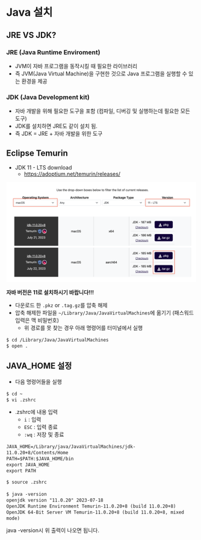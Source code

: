 # Java 설치

## JRE VS JDK?

### JRE (Java Runtime Enviroment)

* JVM이 자바 프로그램을 동작시킬 때 필요한 라이브러리
* 즉 JVM(Java Virtual Machine)을 구현한 것으로 Java 프로그램을 실행할 수 있는 환경을 제공

### JDK (Java Development kit)

* 자바 개발을 위해 필요한 도구을 포함 (컴파일, 디버깅 및 실행하는데 필요한 모든 도구)
* JDK를 설치하면 JRE도 같이 설치 됨.
* 즉 JDK = JRE + 자바 개발을 위한 도구

## Eclipse Temurin

* JDK 11 - LTS download
  * <https://adoptium.net/temurin/releases/>

![자바설치](./images/05.png)
<br/>

**자바 버전은 11로 설치하시기 바랍니다!!!**

- 다운로드 한 `.pkz` or `.tag.gz`를 압축 해제
- 압축 해제한 파일을 `~/Library/Java/JavaVirtualMachines`에 옮기기 (패스워드 입력은 맥 비밀번호)
  - 위 경로를 못 찾는 경우 아래 명령어를 터미널에서 실행

```console
$ cd /Library/Java/JavaVirtualMachines
$ open .
```

  
  
## JAVA_HOME 설정

- 다음 명령어들을 실행
```console
$ cd ~
$ vi .zshrc
```

- .zshrc에 내용 입력
  - `i` : 입력
  - `ESC` : 입력 종료
  - `:wq` : 저장 및 종료
```
JAVA_HOME=/Library/java/JavaVirtualMachines/jdk-11.0.20+8/Contents/Home
PATH=$PATH:$JAVA_HOME/bin
export JAVA_HOME
export PATH
```

```console
$ source .zshrc

$ java -version
openjdk version "11.0.20" 2023-07-18
OpenJDK Runtime Environment Temurin-11.0.20+8 (build 11.0.20+8)
OpenJDK 64-Bit Server VM Temurin-11.0.20+8 (build 11.0.20+8, mixed mode)
```

java -version시 위 출력이 나오면 됩니다.
